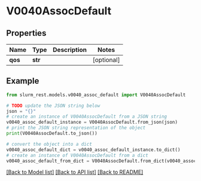 # V0040AssocDefault


## Properties

Name | Type | Description | Notes
------------ | ------------- | ------------- | -------------
**qos** | **str** |  | [optional] 

## Example

```python
from slurm_rest.models.v0040_assoc_default import V0040AssocDefault

# TODO update the JSON string below
json = "{}"
# create an instance of V0040AssocDefault from a JSON string
v0040_assoc_default_instance = V0040AssocDefault.from_json(json)
# print the JSON string representation of the object
print(V0040AssocDefault.to_json())

# convert the object into a dict
v0040_assoc_default_dict = v0040_assoc_default_instance.to_dict()
# create an instance of V0040AssocDefault from a dict
v0040_assoc_default_from_dict = V0040AssocDefault.from_dict(v0040_assoc_default_dict)
```
[[Back to Model list]](../README.md#documentation-for-models) [[Back to API list]](../README.md#documentation-for-api-endpoints) [[Back to README]](../README.md)


